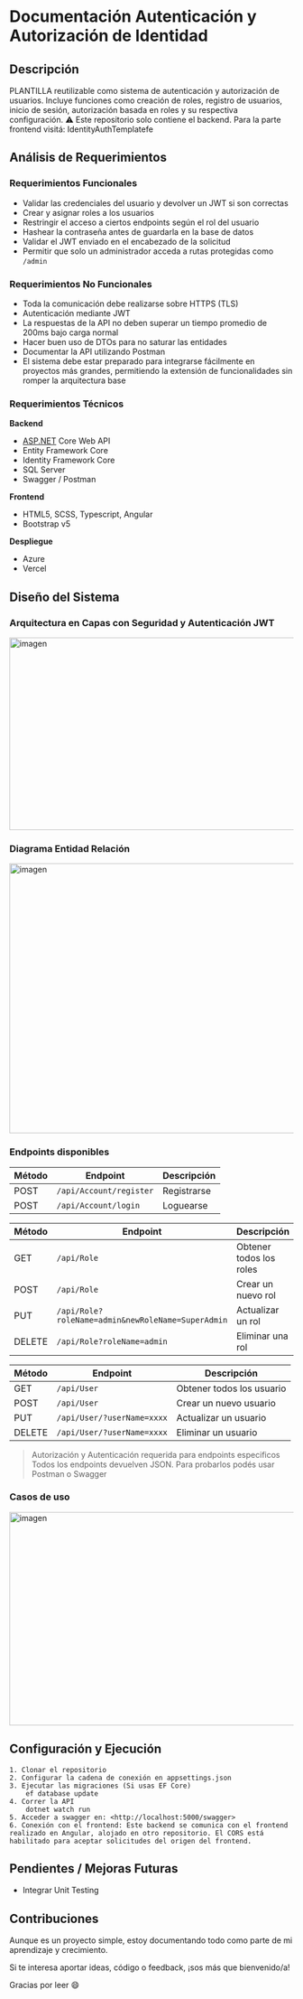 # Documentación Autenticación y Autorización de Identidad

## Descripción

PLANTILLA reutilizable como sistema de autenticación y autorización de usuarios. Incluye funciones como creación de roles, registro de usuarios, inicio de sesión, autorización basada en roles y su respectiva configuración.
 ⚠️ Este repositorio solo contiene el backend. Para la parte frontend visitá: IdentityAuthTemplatefe

## Análisis de Requerimientos

### Requerimientos Funcionales

- Validar las credenciales del usuario y devolver un JWT si son correctas
- Crear y asignar roles a los usuarios
- Restringir el acceso a ciertos endpoints según el rol del usuario
- Hashear la contraseña antes de guardarla en la base de datos
- Validar el JWT enviado en el encabezado de la solicitud
- Permitir que solo un administrador acceda a rutas protegidas como `/admin`

### Requerimientos No Funcionales

- Toda la comunicación debe realizarse sobre HTTPS (TLS)
- Autenticación mediante JWT
- La respuestas de la API no deben superar un tiempo promedio de 200ms bajo carga normal
- Hacer buen uso de DTOs para no saturar las entidades
- Documentar la API utilizando Postman
- El sistema debe estar preparado para integrarse fácilmente en proyectos más grandes, permitiendo la extensión de funcionalidades sin romper la arquitectura base

### Requerimientos Técnicos

**Backend**

- [ASP.NET](http://asp.net/) Core Web API
- Entity Framework Core
- Identity Framework Core
- SQL Server
- Swagger / Postman

**Frontend**

- HTML5, SCSS, Typescript, Angular
- Bootstrap v5

**Despliegue**

- Azure
- Vercel

## Diseño del Sistema

### Arquitectura en Capas con Seguridad y Autenticación JWT
<img width="628" height="341" alt="imagen" src="https://github.com/user-attachments/assets/dbd29888-09c9-4f08-923c-e2a2294d5ef8" />

### Diagrama Entidad Relación
<img width="632" height="478" alt="imagen" src="https://github.com/user-attachments/assets/b269a90f-3152-4730-8230-a35ee79dfbf5" />

### Endpoints disponibles

| Método | Endpoint | Descripción |
| --- | --- | --- |
| POST | `/api/Account/register` | Registrarse |
| POST | `/api/Account/login` | Loguearse |

| Método | Endpoint | Descripción |
| --- | --- | --- |
| GET | `/api/Role` | Obtener todos los roles |
| POST | `/api/Role` | Crear un nuevo rol |
| PUT | `/api/Role?roleName=admin&newRoleName=SuperAdmin` | Actualizar un rol |
| DELETE | `/api/Role?roleName=admin` | Eliminar una rol |

| Método | Endpoint | Descripción |
| --- | --- | --- |
| GET | `/api/User` | Obtener todos los usuario |
| POST | `/api/User` | Crear un nuevo usuario |
| PUT | `/api/User/?userName=xxxx` | Actualizar un usuario |
| DELETE | `/api/User/?userName=xxxx` | Eliminar un usuario |

> Autorización y Autenticación requerida para endpoints especificos
> Todos los endpoints devuelven JSON. Para probarlos podés usar Postman o Swagger

### Casos de uso
<img width="634" height="378" alt="imagen" src="https://github.com/user-attachments/assets/7cf957dc-2376-4476-b595-c16e8e8ded1c" />

## Configuración y Ejecución

```
1. Clonar el repositorio
2. Configurar la cadena de conexión en appsettings.json
3. Ejecutar las migraciones (Si usas EF Core)
    ef database update
4. Correr la API
    dotnet watch run
5. Acceder a swagger en: <http://localhost:5000/swagger>
6. Conexión con el frontend: Este backend se comunica con el frontend realizado en Angular, alojado en otro repositorio. El CORS está habilitado para aceptar solicitudes del origen del frontend.
```

## Pendientes / Mejoras Futuras

- Integrar Unit Testing

## Contribuciones

Aunque es un proyecto simple, estoy documentando todo como parte de mi aprendizaje y crecimiento.

Si te interesa aportar ideas, código o feedback, ¡sos más que bienvenido/a!

Gracias por leer 😄
